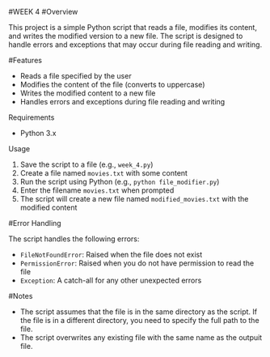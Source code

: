 
 #WEEK 4
#Overview

This project is a simple Python script that reads a file, modifies its content, and writes the modified version to a new file. The script is designed to handle errors and exceptions that may occur during file reading and writing.

#Features

- Reads a file specified by the user
- Modifies the content of the file (converts to uppercase)
- Writes the modified content to a new file
- Handles errors and exceptions during file reading and writing

Requirements

- Python 3.x

Usage

1. Save the script to a file (e.g., `week_4.py`)
2. Create a file named `movies.txt` with some content
3. Run the script using Python (e.g., `python file_modifier.py`)
4. Enter the filename `movies.txt` when prompted
5. The script will create a new file named `modified_movies.txt` with the modified content

#Error Handling

The script handles the following errors:

- `FileNotFoundError`: Raised when the file does not exist
- `PermissionError`: Raised when you do not have permission to read the file
- `Exception`: A catch-all for any other unexpected errors

#Notes

- The script assumes that the file is in the same directory as the script. If the file is in a different directory, you need to specify the full path to the file.
- The script overwrites any existing file with the same name as the outpuit file.

